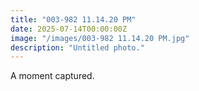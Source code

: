 ```yaml
---
title: "003-982 11.14.20 PM"
date: 2025-07-14T00:00:00Z
image: "/images/003-982 11.14.20 PM.jpg"
description: "Untitled photo."
---
```


A moment captured.
